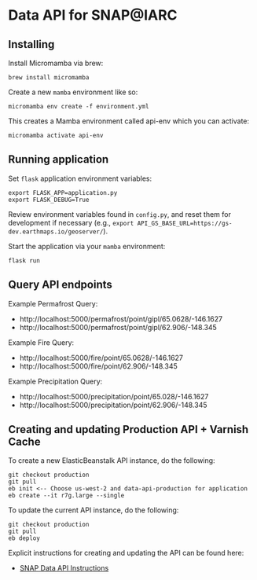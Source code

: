 # Data API for SNAP@IARC

## Installing

Install Micromamba via brew:

```
brew install micromamba
```

Create a new `mamba` environment like so:

```
micromamba env create -f environment.yml
```

This creates a Mamba environment called api-env which you can activate:

```
micromamba activate api-env
```

## Running application

Set `flask` application environment variables:

```
export FLASK_APP=application.py
export FLASK_DEBUG=True
```

Review environment variables found in `config.py`, and reset them for development if necessary (e.g., `export API_GS_BASE_URL=https://gs-dev.earthmaps.io/geoserver/`).

Start the application via your `mamba` environment:

```
flask run
```

## Query API endpoints

Example Permafrost Query:

- http://localhost:5000/permafrost/point/gipl/65.0628/-146.1627
- http://localhost:5000/permafrost/point/gipl/62.906/-148.345

Example Fire Query:

- http://localhost:5000/fire/point/65.0628/-146.1627
- http://localhost:5000/fire/point/62.906/-148.345

Example Precipitation Query:

- http://localhost:5000/precipitation/point/65.028/-146.1627
- http://localhost:5000/precipitation/point/62.906/-148.345

## Creating and updating Production API + Varnish Cache

To create a new ElasticBeanstalk API instance, do the following:

```
git checkout production
git pull
eb init <-- Choose us-west-2 and data-api-production for application
eb create --it r7g.large --single
```

To update the current API instance, do the following:

```
git checkout production
git pull
eb deploy
```

Explicit instructions for creating and updating the API can be found here:

- [SNAP Data API Instructions](https://docs.google.com/document/d/18-pEC-Rri3EQcNXaHajhqMYmRc_LBX1p3wWKoYnC874/edit?tab=t.jzrka8gsdrfw)
